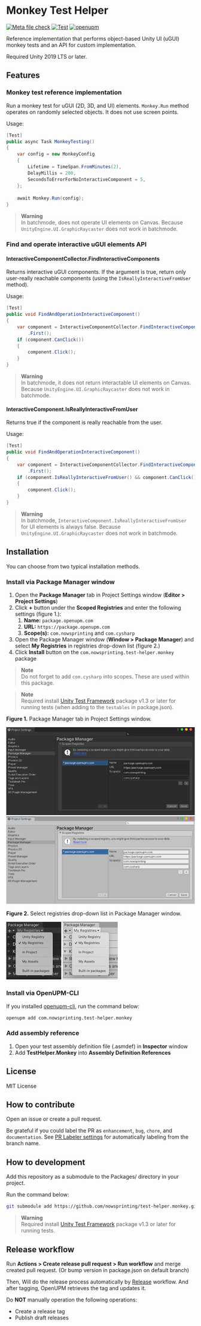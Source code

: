 # Monkey Test Helper

[![Meta file check](https://github.com/nowsprinting/test-helper.monkey/actions/workflows/metacheck.yml/badge.svg)](https://github.com/nowsprinting/test-helper.monkey/actions/workflows/metacheck.yml)
[![Test](https://github.com/nowsprinting/test-helper.monkey/actions/workflows/test.yml/badge.svg)](https://github.com/nowsprinting/test-helper.monkey/actions/workflows/test.yml)
[![openupm](https://img.shields.io/npm/v/com.nowsprinting.test-helper.monkey?label=openupm&registry_uri=https://package.openupm.com)](https://openupm.com/packages/com.nowsprinting.test-helper.monkey/)

Reference implementation that performs object-based Unity UI (uGUI) monkey tests and an API for custom implementation.

Required Unity 2019 LTS or later.


## Features

### Monkey test reference implementation

Run a monkey test for uGUI (2D, 3D, and UI) elements.
`Monkey.Run` method operates on randomly selected objects. It does not use screen points.

Usage:

```csharp
[Test]
public async Task MonkeyTesting()
{
    var config = new MonkeyConfig
    {
        Lifetime = TimeSpan.FromMinutes(2),
        DelayMillis = 200,
        SecondsToErrorForNoInteractiveComponent = 5,
    };

    await Monkey.Run(config);
}
```

> **Warning**  
> In batchmode, does not operate UI elements on Canvas.
> Because `UnityEngine.UI.GraphicRaycaster` does not work in batchmode.


### Find and operate interactive uGUI elements API

#### InteractiveComponentCollector.FindInteractiveComponents

Returns interactive uGUI components.
If the argument is true, return only user-really reachable components (using the `IsReallyInteractiveFromUser` method).

Usage:

```csharp
[Test]
public void FindAndOperationInteractiveComponent()
{
    var component = InteractiveComponentCollector.FindInteractiveComponents(true)
        .First();
    if (component.CanClick())
    {
        component.Click();
    }
}
```

> **Warning**  
> In batchmode, it does not return interactable UI elements on Canvas.
> Because `UnityEngine.UI.GraphicRaycaster` does not work in batchmode.


#### InteractiveComponent.IsReallyInteractiveFromUser

Returns true if the component is really reachable from the user.

Usage:

```csharp
[Test]
public void FindAndOperationInteractiveComponent()
{
    var component = InteractiveComponentCollector.FindInteractiveComponents(false)
        .First();
    if (component.IsReallyInteractiveFromUser() && component.CanClick())
    {
        component.Click();
    }
}
```

> **Warning**  
> In batchmode, `InteractiveComponent.IsReallyInteractiveFromUser` for UI elements is always false.
> Because `UnityEngine.UI.GraphicRaycaster` does not work in batchmode.


## Installation

You can choose from two typical installation methods.

### Install via Package Manager window

1. Open the **Package Manager** tab in Project Settings window (**Editor > Project Settings**)
2. Click **+** button under the **Scoped Registries** and enter the following settings (figure 1.):
   1. **Name:** `package.openupm.com`
   2. **URL:** `https://package.openupm.com`
   3. **Scope(s):** `com.nowsprinting` and `com.cysharp`
3. Open the Package Manager window (**Window > Package Manager**) and select **My Registries** in registries drop-down list (figure 2.)
4. Click **Install** button on the `com.nowsprinting.test-helper.monkey` package

> **Note**  
> Do not forget to add `com.cysharp` into scopes. These are used within this package.

> **Note**  
> Required install [Unity Test Framework](https://docs.unity3d.com/Packages/com.unity.test-framework@latest) package v1.3 or later for running tests (when adding to the `testables` in package.json).

**Figure 1.** Package Manager tab in Project Settings window.

![](Documentation~/ProjectSettings_Dark.png#gh-dark-mode-only)
![](Documentation~/ProjectSettings_Light.png#gh-light-mode-only)

**Figure 2.** Select registries drop-down list in Package Manager window.

![](Documentation~/PackageManager_Dark.png/#gh-dark-mode-only)
![](Documentation~/PackageManager_Light.png/#gh-light-mode-only)


### Install via OpenUPM-CLI

If you installed [openupm-cli](https://github.com/openupm/openupm-cli), run the command below:

```bash
openupm add com.nowsprinting.test-helper.monkey
```


### Add assembly reference

1. Open your test assembly definition file (.asmdef) in **Inspector** window
2. Add **TestHelper.Monkey** into **Assembly Definition References**



## License

MIT License


## How to contribute

Open an issue or create a pull request.

Be grateful if you could label the PR as `enhancement`, `bug`, `chore`, and `documentation`.
See [PR Labeler settings](.github/pr-labeler.yml) for automatically labeling from the branch name.


## How to development

Add this repository as a submodule to the Packages/ directory in your project.

Run the command below:

```bash
git submodule add https://github.com/nowsprinting/test-helper.monkey.git Packages/com.nowsprinting.test-helper.monkey
```

> **Warning**  
> Required install [Unity Test Framework](https://docs.unity3d.com/Packages/com.unity.test-framework@latest) package v1.3 or later for running tests.


## Release workflow

Run **Actions > Create release pull request > Run workflow** and merge created pull request.
(Or bump version in package.json on default branch)

Then, Will do the release process automatically by [Release](.github/workflows/release.yml) workflow.
And after tagging, OpenUPM retrieves the tag and updates it.

Do **NOT** manually operation the following operations:

- Create a release tag
- Publish draft releases
